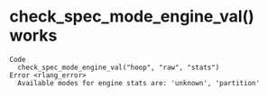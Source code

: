 # check_spec_mode_engine_val() works

    Code
      check_spec_mode_engine_val("hoop", "raw", "stats")
    Error <rlang_error>
      Available modes for engine stats are: 'unknown', 'partition'

